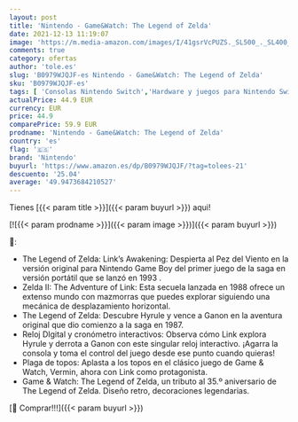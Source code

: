 ```yaml
---
layout: post
title: 'Nintendo - Game&Watch: The Legend of Zelda'
date: 2021-12-13 11:19:07
image: 'https://m.media-amazon.com/images/I/41gsrVcPUZS._SL500_._SL400_.jpg'
comments: true
category: ofertas
author: 'tole.es'
slug: 'B0979WJQJF-es Nintendo - Game&Watch: The Legend of Zelda'
sku: 'B0979WJQJF-es'
tags: [ 'Consolas Nintendo Switch','Hardware y juegos para Nintendo Switch','Videojuegos','nintendo', ]
actualPrice: 44.9 EUR
currency: EUR
price: 44.9
comparePrice: 59.9 EUR
prodname: 'Nintendo - Game&Watch: The Legend of Zelda'
country: 'es'
flag: '🇪🇸'
brand: 'Nintendo'
buyurl: 'https://www.amazon.es/dp/B0979WJQJF/?tag=tolees-21'
descuento: '25.04'
average: '49.9473684210527'
---
```


Tienes [{{< param title >}}]({{< param buyurl >}}) aqui!

[![{{< param prodname >}}]({{< param image >}})]({{< param buyurl >}})

🔎:

- The Legend of Zelda: Link’s Awakening: Despierta al Pez del Viento en la versión original para Nintendo Game Boy del primer juego de la saga en versión portátil que se lanzó en 1993 .
- Zelda II: The Adventure of Link: Esta secuela lanzada en 1988 ofrece un extenso mundo con mazmorras que puedes explorar siguiendo una mecánica de desplazamiento horizontal.
- The Legend of Zelda: Descubre Hyrule y vence a Ganon en la aventura original que dio comienzo a la saga en 1987.
- Reloj DIgital y cronómetro interactivos: Observa cómo Link explora Hyrule y derrota a Ganon con este singular reloj interactivo. ¡Agarra la consola y toma el control del juego desde ese punto cuando quieras!
- Plaga de topos: Aplasta a los topos en el clásico juego de Game & Watch, Vermin, ahora con Link como protagonista.
- Game & Watch: The Legend of Zelda, un tributo al 35.º aniversario de The Legend of Zelda. Diseño retro, decoraciones legendarias.

[🛒 Comprar!!!]({{< param buyurl >}})
